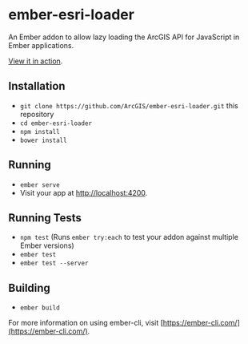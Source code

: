 # ember-esri-loader

An Ember addon to allow lazy loading the ArcGIS API for JavaScript in Ember applications.

[View it in action](http://ember-esri-loader.surge.sh/).

## Installation

* `git clone https://github.com/ArcGIS/ember-esri-loader.git` this repository
* `cd ember-esri-loader`
* `npm install`
* `bower install`

## Running

* `ember serve`
* Visit your app at [http://localhost:4200](http://localhost:4200).

## Running Tests

* `npm test` (Runs `ember try:each` to test your addon against multiple Ember versions)
* `ember test`
* `ember test --server`

## Building

* `ember build`

For more information on using ember-cli, visit [https://ember-cli.com/](https://ember-cli.com/).
